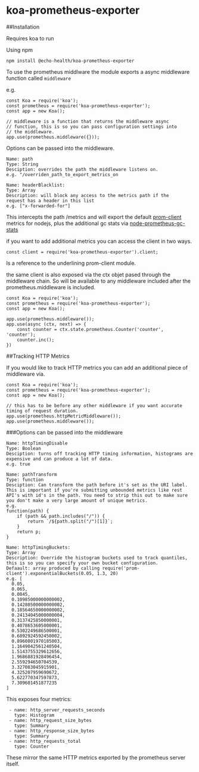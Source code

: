 # koa-prometheus-exporter


##Installation

Requires koa to run

Using npm

```
npm install @echo-health/koa-prometheus-exporter
```

To use the prometheus middlware the module exports a async middleware function called `middleware`

e.g.

```
const Koa = require('koa');
const prometheus = require('koa-prometheus-exporter');
const app = new Koa();

// middleware is a function that returns the middleware async 
// function, this is so you can pass configuration settings into
// the middleware.
app.use(prometheus.middleware({}));
```

Options can be passed into the middleware.

```
Name: path
Type: String
Desciption: overrides the path the middleware listens on.
e.g. "/overriden_path_to_export_metrics_on

Name: headerBlacklist: 
Type: Array
Description: will block any access to the metrics path if the
request has a header in this list
e.g. ["x-forwarded-for"]
```

This intercepts the path /metrics and will export the default [prom-client](https://github.com/siimon/prom-client) metrics for nodejs, plus the additional gc stats via [node-prometheus-gc-stats](https://github.com/SimenB/node-prometheus-gc-stats)

if you want to add additional metrics you can access the client in two ways.

```const client = require('koa-prometheus-exporter').client;```

Is a reference to the underlining prom-client module.

the same client is also exposed via the ctx objet pased through the middleware chain. So will be available to any middleware included after the prometheus.middleware is included.

```
const Koa = require('koa');
const prometheus = require('koa-prometheus-exporter');
const app = new Koa();

app.use(prometheus.middleware());
app.use(async (ctx, next) => {
	const counter = ctx.state.prometheus.Counter('counter', 'counter');
	counter.inc();
})
```

##Tracking HTTP Metrics

If you would like to track HTTP metrics you can add an additional piece of middleware via.

```
const Koa = require('koa');
const prometheus = require('koa-prometheus-exporter');
const app = new Koa();

// this has to be before any other middleware if you want accurate timing of request duration.
app.use(prometheus.httpMetricMiddleware());
app.use(prometheus.middleware());
```
###Options can be passed into the middleware
```
Name: httpTimingDisable
Type: Boolean
Desciption: turns off tracking HTTP timing information, histograms are expensive and can produce a lot of data.
e.g. true
```
```
Name: pathTransform
Type: function
Desciption: Can transform the path before it's set as the URI label. This is important if you're submitting unbounded metrics like rest API's with id's in the path. You need to strip this out to make sure you don't make a very large amount of unique metrics.
e.g.
function(path) {
	if (path && path.includes("/")) {
		return `/${path.split("/")[1]}`;
	}
	return p;
}
```
```
Name: httpTimingBuckets: 
Type: Array
Description: Override the histogram buckets used to track quantiles, this is so you can specify your own bucket configuration. 
Defaault: array produced by calling require('prom-client').exponentialBuckets(0.05, 1.3, 20)
e.g. [
  0.05,
  0.065,
  0.0845,
  0.10985000000000002,
  0.14280500000000002,
  0.18564650000000002,
  0.24134045000000004,
  0.3137425850000001,
  0.4078653605000001,
  0.5302249686500001,
  0.6892924592450002,
  0.8960801970185003,
  1.1649042561240504,
  1.5143755329612656,
  1.9686881928496454,
  2.559294650704539,
  3.327083045915901,
  4.325207959690672,
  5.622770347597873,
  7.309601451877235
]
```


This exposes four metrics: 

     - name: http_server_requests_seconds
       type: Histogram
     - name: http_request_size_bytes
       type: Summary
     - name: http_response_size_bytes
       type: Summary
     - name: http_requests_total
       type: Counter

These mirror the same HTTP metrics exported by the prometheus server itself.